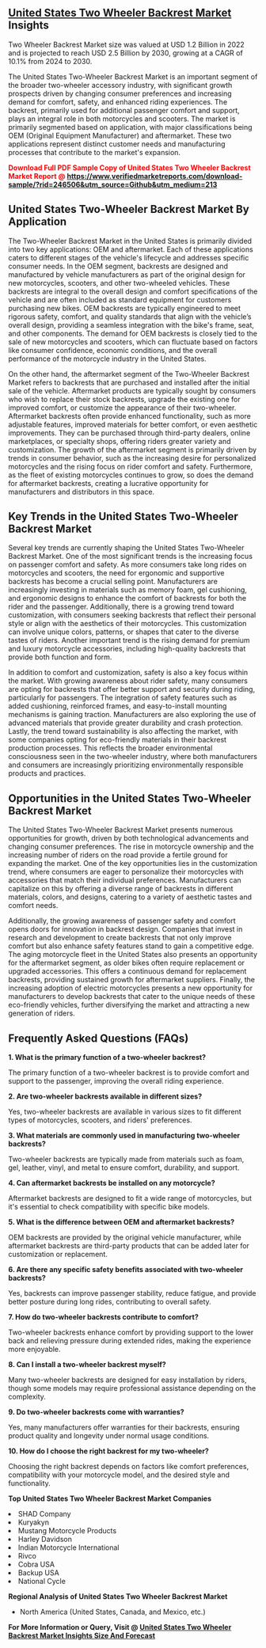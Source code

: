 <h2><a href="https://www.verifiedmarketreports.com/download-sample/?rid=246506&amp;utm_source=Github&amp;utm_medium=213" target="_blank">United States Two Wheeler Backrest Market</a> Insights</h2><p>Two Wheeler Backrest Market size was valued at USD 1.2 Billion in 2022 and is projected to reach USD 2.5 Billion by 2030, growing at a CAGR of 10.1% from 2024 to 2030.</p><p><p>The United States Two-Wheeler Backrest Market is an important segment of the broader two-wheeler accessory industry, with significant growth prospects driven by changing consumer preferences and increasing demand for comfort, safety, and enhanced riding experiences. The backrest, primarily used for additional passenger comfort and support, plays an integral role in both motorcycles and scooters. The market is primarily segmented based on application, with major classifications being OEM (Original Equipment Manufacturer) and aftermarket. These two applications represent distinct customer needs and manufacturing processes that contribute to the market's expansion. <strong><p><span class=""><span style="color: #ff0000;"><strong>Download Full PDF Sample Copy of United States Two Wheeler Backrest Market Report</strong> @ </span><a href="https://www.verifiedmarketreports.com/download-sample/?rid=246506&amp;utm_source=Github&amp;utm_medium=213" target="_blank">https://www.verifiedmarketreports.com/download-sample/?rid=246506&amp;utm_source=Github&amp;utm_medium=213</a></span></p></strong></p><h2>United States Two-Wheeler Backrest Market By Application</h2><p>The Two-Wheeler Backrest Market in the United States is primarily divided into two key applications: OEM and aftermarket. Each of these applications caters to different stages of the vehicle's lifecycle and addresses specific consumer needs. In the OEM segment, backrests are designed and manufactured by vehicle manufacturers as part of the original design for new motorcycles, scooters, and other two-wheeled vehicles. These backrests are integral to the overall design and comfort specifications of the vehicle and are often included as standard equipment for customers purchasing new bikes. OEM backrests are typically engineered to meet rigorous safety, comfort, and quality standards that align with the vehicle’s overall design, providing a seamless integration with the bike's frame, seat, and other components. The demand for OEM backrests is closely tied to the sale of new motorcycles and scooters, which can fluctuate based on factors like consumer confidence, economic conditions, and the overall performance of the motorcycle industry in the United States.</p><p>On the other hand, the aftermarket segment of the Two-Wheeler Backrest Market refers to backrests that are purchased and installed after the initial sale of the vehicle. Aftermarket products are typically sought by consumers who wish to replace their stock backrests, upgrade the existing one for improved comfort, or customize the appearance of their two-wheeler. Aftermarket backrests often provide enhanced functionality, such as more adjustable features, improved materials for better comfort, or even aesthetic improvements. They can be purchased through third-party dealers, online marketplaces, or specialty shops, offering riders greater variety and customization. The growth of the aftermarket segment is primarily driven by trends in consumer behavior, such as the increasing desire for personalized motorcycles and the rising focus on rider comfort and safety. Furthermore, as the fleet of existing motorcycles continues to grow, so does the demand for aftermarket backrests, creating a lucrative opportunity for manufacturers and distributors in this space.</p><h2>Key Trends in the United States Two-Wheeler Backrest Market</h2><p>Several key trends are currently shaping the United States Two-Wheeler Backrest Market. One of the most significant trends is the increasing focus on passenger comfort and safety. As more consumers take long rides on motorcycles and scooters, the need for ergonomic and supportive backrests has become a crucial selling point. Manufacturers are increasingly investing in materials such as memory foam, gel cushioning, and ergonomic designs to enhance the comfort of backrests for both the rider and the passenger. Additionally, there is a growing trend toward customization, with consumers seeking backrests that reflect their personal style or align with the aesthetics of their motorcycles. This customization can involve unique colors, patterns, or shapes that cater to the diverse tastes of riders. Another important trend is the rising demand for premium and luxury motorcycle accessories, including high-quality backrests that provide both function and form.</p><p>In addition to comfort and customization, safety is also a key focus within the market. With growing awareness about rider safety, many consumers are opting for backrests that offer better support and security during riding, particularly for passengers. The integration of safety features such as added cushioning, reinforced frames, and easy-to-install mounting mechanisms is gaining traction. Manufacturers are also exploring the use of advanced materials that provide greater durability and crash protection. Lastly, the trend toward sustainability is also affecting the market, with some companies opting for eco-friendly materials in their backrest production processes. This reflects the broader environmental consciousness seen in the two-wheeler industry, where both manufacturers and consumers are increasingly prioritizing environmentally responsible products and practices.</p><h2>Opportunities in the United States Two-Wheeler Backrest Market</h2><p>The United States Two-Wheeler Backrest Market presents numerous opportunities for growth, driven by both technological advancements and changing consumer preferences. The rise in motorcycle ownership and the increasing number of riders on the road provide a fertile ground for expanding the market. One of the key opportunities lies in the customization trend, where consumers are eager to personalize their motorcycles with accessories that match their individual preferences. Manufacturers can capitalize on this by offering a diverse range of backrests in different materials, colors, and designs, catering to a variety of aesthetic tastes and comfort needs.</p><p>Additionally, the growing awareness of passenger safety and comfort opens doors for innovation in backrest design. Companies that invest in research and development to create backrests that not only improve comfort but also enhance safety features stand to gain a competitive edge. The aging motorcycle fleet in the United States also presents an opportunity for the aftermarket segment, as older bikes often require replacement or upgraded accessories. This offers a continuous demand for replacement backrests, providing sustained growth for aftermarket suppliers. Finally, the increasing adoption of electric motorcycles presents a new opportunity for manufacturers to develop backrests that cater to the unique needs of these eco-friendly vehicles, further diversifying the market and attracting a new generation of riders.</p><h2>Frequently Asked Questions (FAQs)</h2><p><strong>1. What is the primary function of a two-wheeler backrest?</strong></p><p>The primary function of a two-wheeler backrest is to provide comfort and support to the passenger, improving the overall riding experience.</p><p><strong>2. Are two-wheeler backrests available in different sizes?</strong></p><p>Yes, two-wheeler backrests are available in various sizes to fit different types of motorcycles, scooters, and riders' preferences.</p><p><strong>3. What materials are commonly used in manufacturing two-wheeler backrests?</strong></p><p>Two-wheeler backrests are typically made from materials such as foam, gel, leather, vinyl, and metal to ensure comfort, durability, and support.</p><p><strong>4. Can aftermarket backrests be installed on any motorcycle?</strong></p><p>Aftermarket backrests are designed to fit a wide range of motorcycles, but it's essential to check compatibility with specific bike models.</p><p><strong>5. What is the difference between OEM and aftermarket backrests?</strong></p><p>OEM backrests are provided by the original vehicle manufacturer, while aftermarket backrests are third-party products that can be added later for customization or replacement.</p><p><strong>6. Are there any specific safety benefits associated with two-wheeler backrests?</strong></p><p>Yes, backrests can improve passenger stability, reduce fatigue, and provide better posture during long rides, contributing to overall safety.</p><p><strong>7. How do two-wheeler backrests contribute to comfort?</strong></p><p>Two-wheeler backrests enhance comfort by providing support to the lower back and relieving pressure during extended rides, making the experience more enjoyable.</p><p><strong>8. Can I install a two-wheeler backrest myself?</strong></p><p>Many two-wheeler backrests are designed for easy installation by riders, though some models may require professional assistance depending on the complexity.</p><p><strong>9. Do two-wheeler backrests come with warranties?</strong></p><p>Yes, many manufacturers offer warranties for their backrests, ensuring product quality and longevity under normal usage conditions.</p><p><strong>10. How do I choose the right backrest for my two-wheeler?</strong></p><p>Choosing the right backrest depends on factors like comfort preferences, compatibility with your motorcycle model, and the desired style and functionality.</p></p><p><strong>Top United States Two Wheeler Backrest Market Companies</strong></p><div data-test-id=""><p><li>SHAD Company</li><li> Kuryakyn</li><li> Mustang Motorcycle Products</li><li> Harley Davidson</li><li> Indian Motorcycle International</li><li> Rivco</li><li> Cobra USA</li><li> Backup USA</li><li> National Cycle</li></p><div><strong>Regional Analysis of&nbsp;United States Two Wheeler Backrest Market</strong></div><ul><li dir="ltr"><p dir="ltr">North America&nbsp;(United States, Canada, and Mexico, etc.)</p></li></ul><p><strong>For More Information or Query, Visit @&nbsp;</strong><strong><a href="https://www.verifiedmarketreports.com/product/two-wheeler-backrest-market/?utm_source=Github&amp;utm_medium=213" target="_blank">United States Two Wheeler Backrest Market Insights Size And Forecast</a></strong></p></div>
